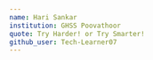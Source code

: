 ```yaml
---
name: Hari Sankar
institution: GHSS Poovathoor
quote: Try Harder! or Try Smarter!
github_user: Tech-Learner07
---
```


